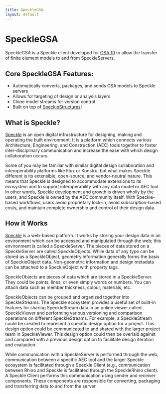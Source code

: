 ```yaml
---
title: SpeckleGSA
layout: default
---
```


# SpeckleGSA

SpeckleGSA is a Speckle client developed for [GSA 10](https://www.oasys-software.com/products/structural/gsa/) to allow the transfer of finite element models to and from SpeckleServers.

## Core SpeckleGSA Features:

* Automatically converts, packages, and sends GSA models to Speckle servers
* Allows for targeting of design or analysis layers
* Clone model streams for version control
* Built on top of [SpeckleStructures](https://github.com/speckleworks/SpeckleStructural/)!
	
##  What is Speckle?

[Speckle](https://speckle.works) is an open digital infrastructure for designing, making and operating the built environment. It is a platform which connects various Architecture, Engineering, and Construction (AEC) tools together to foster inter-disciplinary communication and increase the ease with which design collaboration occurs.

Some of you may be familiar with similar digital design collaboration and interoperability platforms like Flux or Konstru, but what makes Speckle different is its extensible, open-source, and vendor-neutral nature. This means that Speckle is designed to accommodate extensions to its ecosystem and to support interoperability with any data model or AEC tool. In other words, Speckle development and growth is driven wholly by the users, and Speckle is owned by the AEC community itself. With Speckle-based workflows, users avoid proprietary lock-in, avoid subscription-based costs, and maintain complete ownership and control of their design data. 

## How it Works

[Speckle](https://speckle.works) is a web-based platform. It works by storing your design data in an environment which can be accessed and manipulated through the web; this environment is called a SpeckleServer. The pieces of data stored on a SpeckleServer are called SpeckleObjects. While data of any type can be stored as a SpeckleObject, geometry information generally forms the basis of SpeckleObject data. Non-geometric information and design metadata can be attached to a SpeckleObject with property tags.

SpeckleObjects are pieces of data which are stored in a SpeckleServer. They could be points, lines, or even simply words or numbers. You can attach data such as member thickness, colour, materials, etc.

SpeckleObjects can be grouped and organized together into SpeckleStreams. The Speckle ecosystem provides a useful set of built-in features for sharing SpeckleStream data in an online viewer called SpeckleViewer and performing various versioning and comparison operations on different SpeckleStreams. For example, a SpeckleStream could be created to represent a specific design option for a project. This design option could be communicated to and shared with the larger project team in SpeckleViewer. This design option could then be overlaid against and compared with a previous design option to facilitate design iteration and evaluation.

While communication with a SpeckleServer is performed through the web, communication between a specific AEC tool and the larger Speckle ecosystem is facilitated through a Speckle Client (e.g., communication between Rhino and Speckle is facilitated through the SpeckleRhino client). A Speckle Client performs this communication using sender and receiver components. These components are responsible for converting, packaging and transferring data to and from the server.

